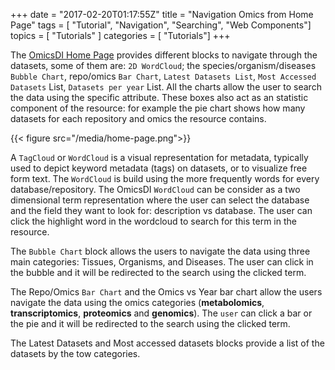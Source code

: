 +++
date = "2017-02-20T01:17:55Z"
title = "Navigation Omics from Home Page"
tags        = [ "Tutorial", "Navigation", "Searching", "Web Components"]
topics      = [ "Tutorials" ]
categories  = [ "Tutorials"]
+++


The [OmicsDI Home Page](www.omicsdi.org) provides different blocks to navigate through the datasets, some of them
are: ``2D WordCloud``; the species/organism/diseases ``Bubble Chart``, repo/omics ``Bar Chart``, ``Latest Datasets List``,
``Most Accessed Datasets`` List, ``Datasets per year`` List. All the charts allow the user to search the data using
the specific attribute. These boxes also act as an statistic component of the resource: for example the pie chart shows how many datasets
for each repository and omics the resource contains.

{{< figure src="/media/home-page.png">}}


A ``TagCloud`` or ``WordCloud`` is a visual representation for metadata, typically used to depict keyword metadata (tags)
on datasets, or to visualize free form text. The ``WordCloud`` is build using the more frequently words for every
database/repository. The OmicsDI ``WordCloud`` can be consider as a two dimensional term representation where the user can
select the database and the field they want to look for: description vs database. The user can click the highlight word in
the wordcloud to search for this term in the resource.

The ``Bubble Chart`` block allows the users to navigate the data using three main categories: Tissues, Organisms,
and Diseases. The user can click in the bubble and it will be redirected to the search using the clicked term.

The Repo/Omics ``Bar Chart`` and the Omics vs Year bar chart allow the users navigate the data using the omics categories
(**metabolomics**, **transcriptomics**, **proteomics** and **genomics**). The ``user`` can click a bar or the pie and it will
be redirected to the search using the clicked term.

The Latest Datasets and Most accessed datasets blocks provide a list of the datasets by the tow categories.
